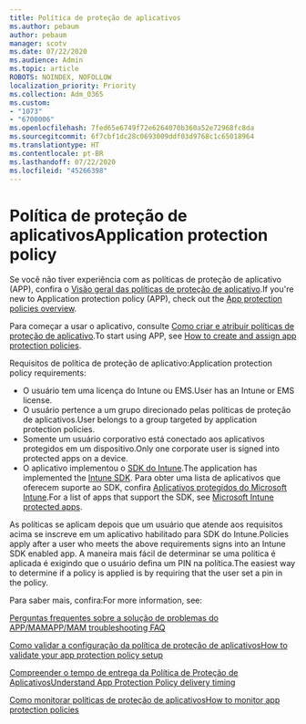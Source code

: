 ```yaml
---
title: Política de proteção de aplicativos
ms.author: pebaum
author: pebaum
manager: scotv
ms.date: 07/22/2020
ms.audience: Admin
ms.topic: article
ROBOTS: NOINDEX, NOFOLLOW
localization_priority: Priority
ms.collection: Adm_O365
ms.custom:
- "1073"
- "6700006"
ms.openlocfilehash: 7fed65e6749f72e6264070b360a52e72968fc8da
ms.sourcegitcommit: 6f7cbf1dc28c0693009ddf03d9768c1c65018964
ms.translationtype: HT
ms.contentlocale: pt-BR
ms.lasthandoff: 07/22/2020
ms.locfileid: "45266398"
---
```

# <a name="application-protection-policy"></a><span data-ttu-id="a562d-102">Política de proteção de aplicativos</span><span class="sxs-lookup"><span data-stu-id="a562d-102">Application protection policy</span></span>

<span data-ttu-id="a562d-103">Se você não tiver experiência com as políticas de proteção de aplicativo (APP), confira o [Visão geral das políticas de proteção de aplicativo](https://docs.microsoft.com/intune/apps/app-protection-policy).</span><span class="sxs-lookup"><span data-stu-id="a562d-103">If you're new to Application protection policy (APP), check out the [App protection policies overview](https://docs.microsoft.com/intune/apps/app-protection-policy).</span></span>

<span data-ttu-id="a562d-104">Para começar a usar o aplicativo, consulte [Como criar e atribuir políticas de proteção de aplicativo](https://docs.microsoft.com/intune/app-protection-policies).</span><span class="sxs-lookup"><span data-stu-id="a562d-104">To start using APP, see [How to create and assign app protection policies](https://docs.microsoft.com/intune/app-protection-policies).</span></span>

<span data-ttu-id="a562d-105">Requisitos de política de proteção de aplicativo:</span><span class="sxs-lookup"><span data-stu-id="a562d-105">Application protection policy requirements:</span></span>

- <span data-ttu-id="a562d-106">O usuário tem uma licença do Intune ou EMS.</span><span class="sxs-lookup"><span data-stu-id="a562d-106">User has an Intune or EMS license.</span></span>
- <span data-ttu-id="a562d-107">O usuário pertence a um grupo direcionado pelas políticas de proteção de aplicativos.</span><span class="sxs-lookup"><span data-stu-id="a562d-107">User belongs to a group targeted by application protection policies.</span></span>
- <span data-ttu-id="a562d-108">Somente um usuário corporativo está conectado aos aplicativos protegidos em um dispositivo.</span><span class="sxs-lookup"><span data-stu-id="a562d-108">Only one corporate user is signed into protected apps on a device.</span></span>
- <span data-ttu-id="a562d-109">O aplicativo implementou o [SDK do Intune](https://docs.microsoft.com/intune/app-sdk-get-started).</span><span class="sxs-lookup"><span data-stu-id="a562d-109">The application has implemented the [Intune SDK](https://docs.microsoft.com/intune/app-sdk-get-started).</span></span> <span data-ttu-id="a562d-110">Para obter uma lista de aplicativos que oferecem suporte ao SDK, confira [Aplicativos protegidos do Microsoft Intune](https://docs.microsoft.com/intune/apps-supported-intune-apps).</span><span class="sxs-lookup"><span data-stu-id="a562d-110">For a list of apps that support the SDK, see [Microsoft Intune protected apps](https://docs.microsoft.com/intune/apps-supported-intune-apps).</span></span>

<span data-ttu-id="a562d-111">As políticas se aplicam depois que um usuário que atende aos requisitos acima se inscreve em um aplicativo habilitado para SDK do Intune.</span><span class="sxs-lookup"><span data-stu-id="a562d-111">Policies apply after a user who meets the above requirements signs into an Intune SDK enabled app.</span></span> <span data-ttu-id="a562d-112">A maneira mais fácil de determinar se uma política é aplicada é exigindo que o usuário defina um PIN na política.</span><span class="sxs-lookup"><span data-stu-id="a562d-112">The easiest way to determine if a policy is applied is by requiring that the user set a pin in the policy.</span></span> 

<span data-ttu-id="a562d-113">Para saber mais, confira:</span><span class="sxs-lookup"><span data-stu-id="a562d-113">For more information, see:</span></span>

[<span data-ttu-id="a562d-114">Perguntas frequentes sobre a solução de problemas do APP/MAM</span><span class="sxs-lookup"><span data-stu-id="a562d-114">APP/MAM troubleshooting FAQ</span></span>](https://docs.microsoft.com/intune/apps/troubleshoot-mam)  

[<span data-ttu-id="a562d-115">Como validar a configuração da política de proteção de aplicativos</span><span class="sxs-lookup"><span data-stu-id="a562d-115">How to validate your app protection policy setup</span></span>](https://docs.microsoft.com/intune/app-protection-policies-validate)

[<span data-ttu-id="a562d-116">Compreender o tempo de entrega da Política de Proteção de Aplicativos</span><span class="sxs-lookup"><span data-stu-id="a562d-116">Understand App Protection Policy delivery timing</span></span>](https://docs.microsoft.com/intune/app-protection-policy-delivery)  

[<span data-ttu-id="a562d-117">Como monitorar políticas de proteção de aplicativos</span><span class="sxs-lookup"><span data-stu-id="a562d-117">How to monitor app protection policies</span></span>](https://docs.microsoft.com/intune/app-protection-policies-monitor)